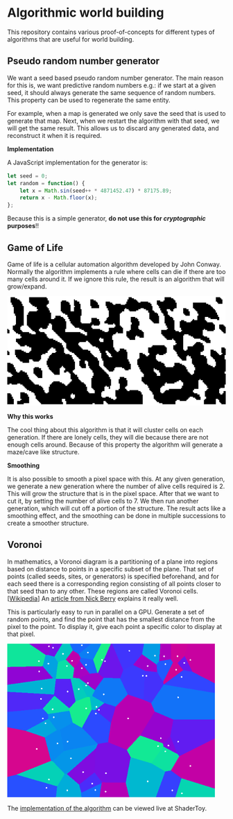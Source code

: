 ﻿# Algorithmic world building

This repository contains various proof-of-concepts for different types of algorithms that are useful for world building.

## Pseudo random number generator

We want a seed based pseudo random number generator. The main reason for this is, we want predictive random numbers e.g.: if we start at a given seed, it should always generate the same sequence of random numbers. This property can be used to regenerate the same entity. 

For example, when a map is generated we only save the seed that is used to generate that map. Next, when we restart the algorithm with that seed, we will get the same result. This allows us to discard any generated data, and reconstruct it when it is required.

**Implementation**

A JavaScript implementation for the generator is:

```javascript
let seed = 0;
let random = function() {
    let x = Math.sin(seed++ * 4871452.47) * 87175.89;
    return x - Math.floor(x);
};
```

Because this is a simple generator, **do not use this for _cryptographic_ purposes**!!

## Game of Life

Game of life is a cellular automation algorithm developed by John Conway. Normally the algorithm implements a rule where cells can die if there are too many cells around it. If we ignore this rule, the result is an algorithm that will grow/expand. 

![Game of life](screenshots/game-of-life-1.png)

**Why this works**

The cool thing about this algorithm is that it will cluster cells on each generation. If there are lonely cells, they will die because there are not enough cells around. Because of this property the algorithm will generate a maze/cave like structure.

**Smoothing**

It is also possible to smooth a pixel space with this. At any given generation, we generate a new generation where the number of alive cells required is 2. This will grow the structure that is in the pixel space. After that we want to cut it, by setting the number of alive cells to 7. We then run another generation, which will cut off a portion of the structure. The result acts like a smoothing effect, and the smoothing can be done in multiple successions to create a smoother structure.

## Voronoi

In mathematics, a Voronoi diagram is a partitioning of a plane into regions based on distance to points in a specific subset of the plane. That set of points (called seeds, sites, or generators) is specified beforehand, and for each seed there is a corresponding region consisting of all points closer to that seed than to any other. These regions are called Voronoi cells. [[Wikipedia](https://en.wikipedia.org/wiki/Voronoi_diagram)] An [article from 
Nick Berry](https://datagenetics.com/blog/may12017/index.html) explains it really well.

This is particularly easy to run in parallel on a GPU. Generate a set of random points, and find the point that has the smallest distance from the pixel to the point. To display it, give each point a specific color to display at that pixel.

![Voronoi](screenshots/voronoi-1.png)

The [implementation of the algorithm](https://www.shadertoy.com/view/Xlccz2) can be viewed live at ShaderToy.
